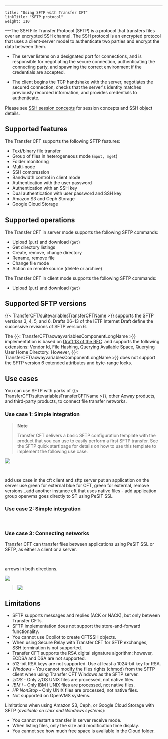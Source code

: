 ---
    title: "Using SFTP with Transfer CFT"
    linkTitle: "SFTP protocol"
    weight: 110
---The SSH File Transfer Protocol (SFTP) is a protocol that transfers files over an encrypted SSH channel. The SSH protocol is an encrypted protocol that uses a client-server model to authenticate two parties and encrypt the data between them.

- The server listens on a designated port for connections, and is responsible for negotiating the secure connection, authenticating the connecting party, and spawning the correct environment if the credentials are accepted.

- The client begins the TCP handshake with the server, negotiates the secured connection, checks that the server's identity matches previously recorded information, and provides credentials to authenticate.

Please see [SSH session concepts](sftp_keys_concepts) for session concepts and SSH object details.

<span id="Supporte2"></span>

## Supported features    

The Transfer CFT supports the following SFTP features:

- Text/binary file transfer
- Group of files in heterogeneous mode (`mput, mget`)
- Folder monitoring
- Multi-node
- SSH compression
- Bandwidth control in client mode
- Authentication with the user password
- Authentication with an SSH key
- Dual authentication with user password and SSH key
- Amazon S3 and Ceph Storage
- Google Cloud Storage

<span id="Supporte"></span>

## Supported operations

The Transfer CFT in server mode supports the following SFTP commands:

- Upload (`put`) and download (`get`)
- Get directory listings
- Create, remove, change directory
- Rename, remove file
- Change file mode
- Action on remote source (delete or archive)

The Transfer CFT in client mode supports the following SFTP commands:

- Upload (`put`) and download (`get`)

## Supported SFTP versions

{{< TransferCFT/suitevariablesTransferCFTName  >}} supports the SFTP versions 3, 4, 5, and 6. Drafts 06–13 of the IETF Internet Draft define the successive revisions of SFTP version 6.

The {{< TransferCFT/axwayvariablesComponentLongName  >}} implementation is based on [Draft 13 of the RFC](https://datatracker.ietf.org/doc/html/draft-ietf-secsh-filexfer-13)  and supports the following [extensions](https://datatracker.ietf.org/doc/html/draft-ietf-secsh-filexfer-extensions-00): Vendor Id, File Hashing, Querying Available Space, Querying User Home Directory. However, {{< TransferCFT/axwayvariablesComponentLongName  >}} does not support the SFTP version 6 extended attributes and byte-range locks.

<span id="Use"></span>

## Use cases

You can use SFTP with parks of {{< TransferCFT/suitevariablesTransferCFTName  >}}, other Axway products, and third-party products, to connect file transfer networks.

### Use case 1: Simple integration

> **Note**
>
> Transfer CFT delivers a basic SFTP configuration template with the product that you can use to easily perform a first SFTP transfer. See the SFTP quick start!page for details on how to use this template to implement the following use case.

![](/Images/TransferCFT/sftp_UC1.png)

 

add use case in the cft client and sftp server put an application on the server use green for external blue for CFT, green for external, remove versions...add another instance cft that uses native files - add application group openvms goes directly to ST using PeSIT SSL

### Use case 2: Simple integration

 

### Use case 3: Connecting networks

Transfer CFT can transfer files between applications using PeSIT SSL or SFTP, as either a client or a server.

 

arrows in both directions.

![](/Images/TransferCFT/temp_111.png)

> ![](/Images/TransferCFT/sftp_UC2.png)

<span id="Limitati"></span>

## Limitations

- SFTP supports messages and replies (ACK or NACK), but only between Transfer CFTs.
- SFTP implementation does not support the store-and-forward functionality.
- You cannot use Copilot to create CFTSSH objects.
- When using Secure Relay with Transfer CFT for SFTP exchanges, SSH termination is not supported.
- Transfer CFT supports the RSA digital signature algorithm; however, ECDSA and DSA are not supported.
- 512-bit RSA keys are not supported. Use at least a 1024-bit key for RSA.
- *Windows* - You cannot modify the files rights (chmod) from the SFTP client when using Transfer CFT Windows as the SFTP server.
- *z/OS* - Only z/OS UNIX files are processed, not native files.
- *IBM i* - Only IBM i UNIX files are processed, not native files.
- *HP NonStop* - Only UNIX files are processed, not native files.
- Not supported on OpenVMS systems.

Limitations when using Amazon S3, Ceph, or Google Cloud Storage with SFTP (*available on Unix and Windows systems*):

- You cannot restart a transfer in server receive mode.
- When listing files, only the size and modification time display.
- You cannot see how much free space is available in the Cloud folder.

